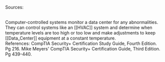 Sources:

\
Computer-controlled systems monitor a data center for any abnormalities. They can control systems like an [[HVAC]] system and determine when temperature levels are too high or too low and make adjustments to keep [[Data_Center]] equipment at a constant temperature.
\
References:
CompTIA Security+ Certification Study Guide, Fourth Edition. Pg 216.
Mike Meyers' CompTIA Security+ Certification Guide, Third Edition. Pg 439-440.

